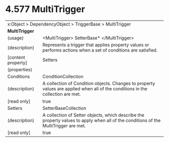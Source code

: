 <html dir="LTR" xmlns:mshelp="http://msdn.microsoft.com/mshelp" xmlns:ddue="http://ddue.schemas.microsoft.com/authoring/2003/5" xmlns:xlink="http://www.w3.org/1999/xlink" xmlns:tool="http://www.microsoft.com/tooltip">

<body>
 <input type="hidden" id="userDataCache" class="userDataStyle">
 <input type="hidden" id="hiddenScrollOffset">
 <img id="dropDownImage" style="display:none; height:0; width:0;" src="../local/drpdown.gif">
 <img id="dropDownHoverImage" style="display:none; height:0; width:0;" src="../local/drpdown_orange.gif">
 <img id="collapseImage" style="display:none; height:0; width:0;" src="../local/collapse.gif">
 <img id="expandImage" style="display:none; height:0; width:0;" src="../local/exp.gif">
 <img id="collapseAllImage" style="display:none; height:0; width:0;" src="../local/collall.gif">
 <img id="expandAllImage" style="display:none; height:0; width:0;" src="../local/expall.gif">
 <img id="copyImage" style="display:none; height:0; width:0;" src="../local/copycode.gif">
 <img id="copyHoverImage" style="display:none; height:0; width:0;" src="../local/copycodeHighlight.gif">
 <div id="header"><h1 class="heading">4.577 MultiTrigger</h1></div>

 <div id="mainSection">
 <div id="mainBody">
 <div id="allHistory" class="saveHistory" onsave="saveAll()" onload="loadAll()"></div>
 <p xmlns:wsd="http://wsdev.schemas.microsoft.com/authoring/2008/2" xmlns:msxsl="urn:schemas-microsoft-com:xslt" xmlns:script="urn:script" xmlns:build="urn:build">
 </p>
 <div id="sectionSection0" class="section" name="collapseableSection">
 <content xmlns="http://ddue.schemas.microsoft.com/authoring/2003/5" xmlns:wsd="http://wsdev.schemas.microsoft.com/authoring/2008/2" xmlns:msxsl="urn:schemas-microsoft-com:xslt" xmlns:script="urn:script" xmlns:build="urn:build">
 </content>
 </div>
 <div id="sectionSection1" class="section" name="collapseableSection">
 <content xmlns="http://ddue.schemas.microsoft.com/authoring/2003/5" xmlns:wsd="http://wsdev.schemas.microsoft.com/authoring/2008/2" xmlns:msxsl="urn:schemas-microsoft-com:xslt" xmlns:script="urn:script" xmlns:build="urn:build">
 <table class="ProtocolAuthoredTable" xmlns="">
 <tr><td colspan="2">
<mshelp:link keywords="86913f34-aa06-4c94-9f09-83936a822fd8" tabindex="0">x:Object</mshelp:link> &gt; <mshelp:link keywords="22a604a1-b593-4464-91e4-488285506428" tabindex="0">DependencyObject</mshelp:link> &gt; <mshelp:link keywords="44f0acd1-9926-4486-9a7e-9d7882ea3f84" tabindex="0">TriggerBase</mshelp:link> &gt; <mshelp:link keywords="dd17ad42-94a0-4e3c-9e79-2b73b2ea8dfc" tabindex="0">MultiTrigger</mshelp:link> </td>
 </tr>
 <tr><td colspan="2">
 <b>
MultiTrigger </b>
 </td>
 </tr>
 <tr><td><div class="indent0">(usage)</div></td>
 <td>&lt;MultiTrigger&gt; <mshelp:link keywords="875c9398-5f53-473c-a5ee-5f304232bb4e" tabindex="0">SetterBase</mshelp:link>* &lt;/MultiTrigger&gt; </td>
 </tr>
 <tr><td><div class="indent0">(description)</div></td>
 <td>Represents a trigger that applies property values or performs actions when a set of conditions are satisfied. </td>
 </tr>
 <tr><td><div class="indent0">[content property]</div></td>
 <td><mshelp:link keywords="dd17ad42-94a0-4e3c-9e79-2b73b2ea8dfc" tabindex="0">Setters</mshelp:link> </td>
 </tr>
 <tr><td><div class="indent0">(properties)</div></td>
 <td> </td>
 </tr>
 <tr><td><div class="indent2">Conditions</div></td>
 <td><mshelp:link keywords="6714cf8d-79d3-46f1-a5a8-8a8824e37e66" tabindex="0">ConditionCollection</mshelp:link> </td>
 </tr>
 <tr><td><div class="indent4">(description)</div></td>
 <td>A collection of Condition objects. Changes to property values are applied when all of the conditions in the collection are met. </td>
 </tr>
 <tr><td><div class="indent4">[read only]</div></td>
 <td>true </td>
 </tr>
 <tr><td><div class="indent2">Setters</div></td>
 <td><mshelp:link keywords="f8d74084-928e-4197-b7c1-165c5517a2e4" tabindex="0">SetterBaseCollection</mshelp:link> </td>
 </tr>
 <tr><td><div class="indent4">(description)</div></td>
 <td>A collection of Setter objects, which describe the property values to apply when all of the conditions of the MultiTrigger are met. </td>
 </tr>
 <tr><td><div class="indent4">[read only]</div></td>
 <td>true </td>
 </tr>
</table>
 </content>
 </div>
 <!--[if gte IE 5]>
 <tool:tip element="languageFilterToolTip" avoidmouse="false"/>
 <![endif]-->
 </div>
 <a name="feedback"></a><span></span>
 </div>
</body></html>
